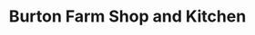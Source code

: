 ---
title: "Burton Farm Shop and Kitchen"
url: /chippenham/burton-farm-shop-and-kitchen/
shop: farm
---